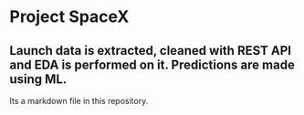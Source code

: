 # Project SpaceX

## Launch data is extracted, cleaned with REST API and EDA is performed on it. Predictions are made using ML.

Its a markdown file in this repository.
